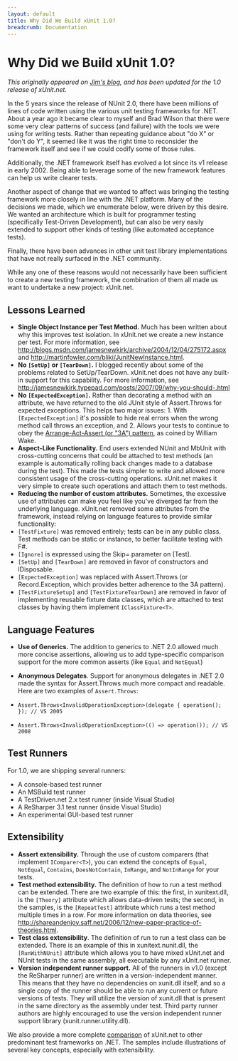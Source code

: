 ```yaml
---
layout: default
title: Why Did We Build xUnit 1.0?
breadcrumb: Documentation
---
```

# Why Did we Build xUnit 1.0?

*This originally appeared on [Jim's blog](http://jamesnewkirk.typepad.com/posts/2007/09/announcing-xuni.html), and has been updated for the 1.0 release of xUnit.net.*

In the 5 years since the release of NUnit 2.0, there have been millions of lines of code written using the various unit testing frameworks for .NET. About a year ago it became clear to myself and Brad Wilson that there were some very clear patterns of success (and failure) with the tools we were using for writing tests. Rather than repeating guidance about "do X" or "don't do Y", it seemed like it was the right time to reconsider the framework itself and see if we could codify some of those rules.

Additionally, the .NET framework itself has evolved a lot since its v1 release in early 2002. Being able to leverage some of the new framework features can help us write clearer tests.

Another aspect of change that we wanted to affect was bringing the testing framework more closely in line with the .NET platform. Many of the decisions we made, which we enumerate below, were driven by this desire. We wanted an architecture which is built for programmer testing (specifically Test-Driven Development), but can also be very easily extended to support other kinds of testing (like automated acceptance tests).

Finally, there have been advances in other unit test library implementations that have not really surfaced in the .NET community.

While any one of these reasons would not necessarily have been sufficient to create a new testing framework, the combination of them all made us want to undertake a new project: xUnit.net.

## Lessons Learned
* **Single Object Instance per Test Method.** Much has been written about why this improves test isolation. In xUnit.net we create a new instance per test. For more information, see <http://blogs.msdn.com/jamesnewkirk/archive/2004/12/04/275172.aspx> and <http://martinfowler.com/bliki/JunitNewInstance.html>.
* **No `[SetUp]` or `[TearDown]`.** I blogged recently about some of the problems related to SetUp/TearDown. xUnit.net does not have any built-in support for this capability. For more information, see <http://jamesnewkirk.typepad.com/posts/2007/09/why-you-should-.html>
* **No `[ExpectedException]`.** Rather than decorating a method with an attribute, we have returned to the old JUnit style of Assert.Throws for expected exceptions. This helps two major issues: 1. With `[ExpectedException]` it's possible to hide real errors when the wrong method call throws an exception, and 2. Allows your tests to continue to obey the [Arrange-Act-Assert (or "3A") pattern](http://xp123.com/articles/3a-arrange-act-assert/), as coined by William Wake.
* **Aspect-Like Functionality.** End users extended NUnit and MbUnit with cross-cutting concerns that could be attached to test methods (an example is automatically rolling back changes made to a database during the test). This made the tests simpler to write and allowed more consistent usage of the cross-cutting operations. xUnit.net makes it very simple to create such operations and attach them to test methods.
* **Reducing the number of custom attributes.** Sometimes, the excessive use of attributes can make you feel like you've diverged far from the underlying language. xUnit.net removed some attributes from the framework, instead relying on language features to provide similar functionality:
 * `[TestFixture]` was removed entirely; tests can be in any public class. Test methods can be static or instance, to better facilitate testing with F#.
 * `[Ignore]` is expressed using the Skip= parameter on [Test].
 * `[SetUp]` and `[TearDown]` are removed in favor of constructors and IDisposable.
 * `[ExpectedException]` was replaced with Assert.Throws (or Record.Exception, which provides better adherence to the 3A pattern).
 * `[TestFixtureSetup]` and `[TestFixtureTearDown]` are removed in favor of implementing reusable fixture data classes, which are attached to test classes by having them implement `IClassFixture<T>`.

## Language Features

* **Use of Generics.** The addition to generics to .NET 2.0 allowed much more concise assertions, allowing us to add type-specific comparison support for the more common asserts (like `Equal` and `NotEqual`)
* **Anonymous Delegates**. Support for anonymous delegates in .NET 2.0 made the syntax for Assert.Throws much more compact and readable. Here are two examples of `Assert.Throws`:

* `Assert.Throws<InvalidOperationException>(delegate { operation(); }); // VS 2005`
* `Assert.Throws<InvalidOperationException>(() => operation()); // VS 2008`

## Test Runners
For 1.0, we are shipping several runners:

* A console-based test runner
* An MSBuild test runner
* A TestDriven.net 2.x test runner (inside Visual Studio)
* A ReSharper 3.1 test runner (inside Visual Studio)
* An experimental GUI-based test runner


## Extensibility

* **Assert extensibility.** Through the use of custom comparers (that implement `IComparer<T>`), you can extend the concepts of `Equal`, `NotEqual`, `Contains`, `DoesNotContain`, `InRange`, and `NotInRange` for your tests.
* **Test method extensibility.** The definition of how to run a test method can be extended. There are two example of this: the first, in xunitext.dll, is the `[Theory]` attribute which allows data-driven tests; the second, in the samples, is the `[RepeatTest]` attribute which runs a test method multiple times in a row. For more information on data theories, see <http://shareandenjoy.saff.net/2006/12/new-paper-practice-of-theories.html>.
* **Test class extensibility**. The definition of run to run a test class can be extended. There is an example of this in xunitext.nunit.dll, the `[RunWithNUnit]` attribute which allows you to have mixed xUnit.net and NUnit tests in the same assembly, all executable by any xUnit.net runner.
* **Version independent runner support.** All of the runners in v1.0 (except the ReSharper runner) are written in a version-independent manner. This means that they have no dependencies on xunit.dll itself, and so a single copy of the runner should be able to run any current or future versions of tests. They will utilize the version of xunit.dll that is present in the same directory as the assembly under test. Third party runner authors are highly encouraged to use the version independent runner support library (xunit.runner.utility.dll).

We also provide a more complete [comparison](comparisons.html) of xUnit.net to other predominant test frameworks on .NET. The samples include illustrations of several key concepts, especially with extensibility.
